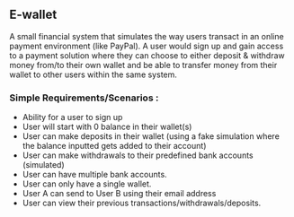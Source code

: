 ## E-wallet

A small financial system that simulates the way users transact in an online payment 
environment (like PayPal). A user would sign up and gain access to a payment solution where they can choose to either deposit & withdraw money from/to their own wallet and be able to transfer money from their wallet to other users within the same system.

### Simple Requirements/Scenarios :
* Ability for a user to sign up 
* User will start with 0 balance in their wallet(s) 
* User can make deposits in their wallet (using a fake simulation where the balance inputted gets added to their account) 
* User can make withdrawals to their predefined bank accounts (simulated) 
* User can have multiple bank accounts.
* User can only have a single wallet.
* User A can send to User B using their email address 
* User can view their previous transactions/withdrawals/deposits. 